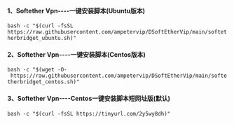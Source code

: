 #### 1、Softether Vpn----一键安装脚本(Ubuntu版本)

`bash -c "$(curl -fsSL https://raw.githubusercontent.com/ampetervip/DSoftEtherVip/main/softetherbridget_ubuntu.sh)"`

#### 2、Softether Vpn----一键安装脚本(Centos版本)

`bash -c "$(wget -O- https://raw.githubusercontent.com/ampetervip/DSoftEtherVip/main/softetherbridget_centos.sh)"`

#### 3、Softether Vpn----Centos一键安装脚本短网址版(默认)

`bash -c "$(curl -fsSL https://tinyurl.com/2y5wy8dh)"`
